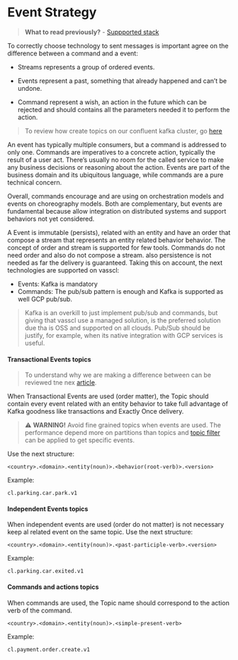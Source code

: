 # Event Strategy

> **What to read previously?** - [Suppported stack](stack.md)

To correctly choose technology to sent messages is important agree on the difference between a command and a event:

- Streams represents a group of ordered events.

- Events represent a past, something that already happened and can’t be undone.

- Command represent a wish, an action in the future which can be rejected and should contains all the parameters needed it to perform the action.

> To review how create topics on our confluent kafka cluster, go [here](https://github.com/Cencosud-X/manage-kafka-with-terraform)

An event has typically multiple consumers, but a command is addressed to only one. Commands are imperatives to a concrete action, typically the result of a user act. There’s usually no room for the called service to make any business decisions or reasoning about the action. Events are part of the business domain and its ubiquitous language, while commands are a pure technical concern.

Overall, commands encourage and are using on orchestration models and events on choreography models. Both are complementary, but events are fundamental because allow integration on distributed systems and support behaviors not yet considered.

A Event is immutable (persists), related with an entity and have an order that compose a stream that represents an entity related behavior behavior. The concept of order and stream is supported for few tools. Commands do not need order and also do not compose a stream. also persistence is not needed as far the delivery is guaranteed. Taking this on account, the next technologies are supported on vasscl:

- Events: Kafka is mandatory
- Commands: The pub/sub pattern is enough and Kafka is supported as well GCP pub/sub.

> Kafka is an overkill to just implement pub/sub and commands, but giving that vasscl use a managed solution, is the preferred solution due tha is OSS and supported on all clouds. Pub/Sub should be justify, for example, when its native integration with GCP services is useful.

#### Transactional Events topics

> To understand why we are making a difference between can be reviewed tne nex [article](https://www.confluent.io/blog/put-several-event-types-kafka-topic/).

When Transactional Events are used (order matter), the Topic should contain every event related with an entity behavior to take full advantage of Kafka goodness like transactions and Exactly Once delivery.

> :warning: **WARNING!** Avoid fine grained topics when events are used. The performance depend more on partitions than topics and [topic filter](https://kafka-tutorials.confluent.io/filter-a-stream-of-events/confluent.html) can be applied to get specific events.


Use the next structure:

```=
<country>.<domain>.<entity(noun)>.<behavior(root-verb)>.<version>
```

Example:

```
cl.parking.car.park.v1
```

#### Independent Events topics

When independent events are used (order do not matter) is not necessary keep al related event on the same topic. Use the next structure:

```
<country>.<domain>.<entity(noun)>.<past-participle-verb>.<version>
```

Example:

```
cl.parking.car.exited.v1
```

#### Commands and actions topics

When commands are used, the Topic name should correspond to the action verb of the command.

```
<country>.<domain>.<entity(noun)>.<simple-present-verb>
```

Example:

```
cl.payment.order.create.v1
```

